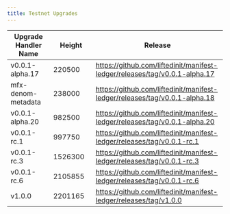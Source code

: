 ```yaml
---
title: Testnet Upgrades
---
```


<table><thead><tr><th width="217.566650390625">Upgrade Handler Name</th><th width="192.2667236328125">Height</th><th width="330.63330078125">Release</th></tr></thead><tbody><tr><td>v0.0.1-alpha.17</td><td>220500</td><td><a href="https://github.com/liftedinit/manifest-ledger/releases/tag/v0.0.1-alpha.17">https://github.com/liftedinit/manifest-ledger/releases/tag/v0.0.1-alpha.17</a></td></tr><tr><td>mfx-denom-metadata</td><td>238000</td><td><a href="https://github.com/liftedinit/manifest-ledger/releases/tag/v0.0.1-alpha.18">https://github.com/liftedinit/manifest-ledger/releases/tag/v0.0.1-alpha.18</a></td></tr><tr><td>v0.0.1-alpha.20</td><td>982500</td><td><a href="https://github.com/liftedinit/manifest-ledger/releases/tag/v0.0.1-alpha.20">https://github.com/liftedinit/manifest-ledger/releases/tag/v0.0.1-alpha.20</a></td></tr><tr><td>v0.0.1-rc.1</td><td>997750</td><td><a href="https://github.com/liftedinit/manifest-ledger/releases/tag/v0.0.1-rc.1">https://github.com/liftedinit/manifest-ledger/releases/tag/v0.0.1-rc.1</a></td></tr><tr><td>v0.0.1-rc.3</td><td>1526300</td><td><a href="https://github.com/liftedinit/manifest-ledger/releases/tag/v0.0.1-rc.3">https://github.com/liftedinit/manifest-ledger/releases/tag/v0.0.1-rc.3</a></td></tr><tr><td>v0.0.1-rc.6</td><td>2105855</td><td><a href="https://github.com/liftedinit/manifest-ledger/releases/tag/v0.0.1-rc.6">https://github.com/liftedinit/manifest-ledger/releases/tag/v0.0.1-rc.6</a></td></tr><tr><td>v1.0.0</td><td>2201165</td><td><a href="https://github.com/liftedinit/manifest-ledger/releases/tag/v1.0.0">https://github.com/liftedinit/manifest-ledger/releases/tag/v1.0.0</a></td></tr></tbody></table>

